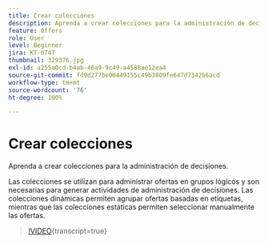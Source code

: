 ```yaml
---
title: Crear colecciones
description: Aprenda a crear colecciones para la administración de decisiones. Las colecciones tienen reglas de idoneidad asociadas para ayudarle a mostrarlas solo a los clientes relevantes.
feature: Offers
role: User
level: Beginner
jira: KT-6747
thumbnail: 329376.jpg
exl-id: a255a0cd-b4ab-46a9-9c49-a4588ae12ea4
source-git-commit: fd9d277be00449155c49b3809fe647d7342b6acd
workflow-type: tm+mt
source-wordcount: '76'
ht-degree: 100%

---
```


# Crear colecciones

Aprenda a crear colecciones para la administración de decisiones.

Las colecciones se utilizan para administrar ofertas en grupos lógicos y son necesarias para generar actividades de administración de decisiones. Las colecciones dinámicas permiten agrupar ofertas basadas en etiquetas, mientras que las colecciones estáticas permiten seleccionar manualmente las ofertas.

>[!VIDEO](https://video.tv.adobe.com/v/346686?quality=12&learn=on&captions=spa){transcript=true}
